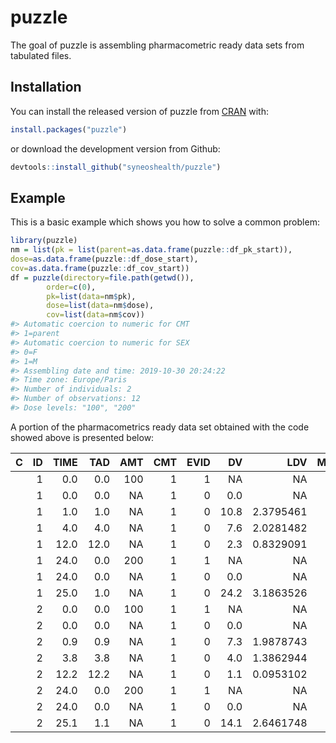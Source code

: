 
<!-- README.md is generated from README.Rmd. Please edit that file -->
puzzle
======

<!-- badges: start -->
<!-- badges: end -->
The goal of puzzle is assembling pharmacometric ready data sets from tabulated files.

Installation
------------

You can install the released version of puzzle from [CRAN](https://CRAN.R-project.org) with:

``` r
install.packages("puzzle")
```

or download the development version from Github:

``` r
devtools::install_github("syneoshealth/puzzle")
```

Example
-------

This is a basic example which shows you how to solve a common problem:

``` r
library(puzzle)
nm = list(pk = list(parent=as.data.frame(puzzle::df_pk_start)),
dose=as.data.frame(puzzle::df_dose_start),
cov=as.data.frame(puzzle::df_cov_start))
df = puzzle(directory=file.path(getwd()),
        order=c(0),
        pk=list(data=nm$pk),
        dose=list(data=nm$dose),
        cov=list(data=nm$cov))
#> Automatic coercion to numeric for CMT
#> 1=parent
#> Automatic coercion to numeric for SEX
#> 0=F
#> 1=M
#> Assembling date and time: 2019-10-30 20:24:22
#> Time zone: Europe/Paris
#> Number of individuals: 2
#> Number of observations: 12
#> Dose levels: "100", "200"
```

A portion of the pharmacometrics ready data set obtained with the code showed above is presented below:

<table class="table table-striped table-hover table-condensed table-responsive" style="margin-left: auto; margin-right: auto;">
<thead>
<tr>
<th style="text-align:left;">
C
</th>
<th style="text-align:right;">
ID
</th>
<th style="text-align:right;">
TIME
</th>
<th style="text-align:right;">
TAD
</th>
<th style="text-align:right;">
AMT
</th>
<th style="text-align:right;">
CMT
</th>
<th style="text-align:right;">
EVID
</th>
<th style="text-align:right;">
DV
</th>
<th style="text-align:right;">
LDV
</th>
<th style="text-align:right;">
MDV
</th>
<th style="text-align:right;">
AGE
</th>
<th style="text-align:right;">
SEX
</th>
</tr>
</thead>
<tbody>
<tr>
<td style="text-align:left;">
</td>
<td style="text-align:right;">
1
</td>
<td style="text-align:right;">
0.0
</td>
<td style="text-align:right;">
0.0
</td>
<td style="text-align:right;">
100
</td>
<td style="text-align:right;">
1
</td>
<td style="text-align:right;">
1
</td>
<td style="text-align:right;">
NA
</td>
<td style="text-align:right;">
NA
</td>
<td style="text-align:right;">
1
</td>
<td style="text-align:right;">
77
</td>
<td style="text-align:right;">
1
</td>
</tr>
<tr>
<td style="text-align:left;">
</td>
<td style="text-align:right;">
1
</td>
<td style="text-align:right;">
0.0
</td>
<td style="text-align:right;">
0.0
</td>
<td style="text-align:right;">
NA
</td>
<td style="text-align:right;">
1
</td>
<td style="text-align:right;">
0
</td>
<td style="text-align:right;">
0.0
</td>
<td style="text-align:right;">
NA
</td>
<td style="text-align:right;">
0
</td>
<td style="text-align:right;">
77
</td>
<td style="text-align:right;">
1
</td>
</tr>
<tr>
<td style="text-align:left;">
</td>
<td style="text-align:right;">
1
</td>
<td style="text-align:right;">
1.0
</td>
<td style="text-align:right;">
1.0
</td>
<td style="text-align:right;">
NA
</td>
<td style="text-align:right;">
1
</td>
<td style="text-align:right;">
0
</td>
<td style="text-align:right;">
10.8
</td>
<td style="text-align:right;">
2.3795461
</td>
<td style="text-align:right;">
0
</td>
<td style="text-align:right;">
77
</td>
<td style="text-align:right;">
1
</td>
</tr>
<tr>
<td style="text-align:left;">
</td>
<td style="text-align:right;">
1
</td>
<td style="text-align:right;">
4.0
</td>
<td style="text-align:right;">
4.0
</td>
<td style="text-align:right;">
NA
</td>
<td style="text-align:right;">
1
</td>
<td style="text-align:right;">
0
</td>
<td style="text-align:right;">
7.6
</td>
<td style="text-align:right;">
2.0281482
</td>
<td style="text-align:right;">
0
</td>
<td style="text-align:right;">
77
</td>
<td style="text-align:right;">
1
</td>
</tr>
<tr>
<td style="text-align:left;">
</td>
<td style="text-align:right;">
1
</td>
<td style="text-align:right;">
12.0
</td>
<td style="text-align:right;">
12.0
</td>
<td style="text-align:right;">
NA
</td>
<td style="text-align:right;">
1
</td>
<td style="text-align:right;">
0
</td>
<td style="text-align:right;">
2.3
</td>
<td style="text-align:right;">
0.8329091
</td>
<td style="text-align:right;">
0
</td>
<td style="text-align:right;">
77
</td>
<td style="text-align:right;">
1
</td>
</tr>
<tr>
<td style="text-align:left;">
</td>
<td style="text-align:right;">
1
</td>
<td style="text-align:right;">
24.0
</td>
<td style="text-align:right;">
0.0
</td>
<td style="text-align:right;">
200
</td>
<td style="text-align:right;">
1
</td>
<td style="text-align:right;">
1
</td>
<td style="text-align:right;">
NA
</td>
<td style="text-align:right;">
NA
</td>
<td style="text-align:right;">
1
</td>
<td style="text-align:right;">
77
</td>
<td style="text-align:right;">
1
</td>
</tr>
<tr>
<td style="text-align:left;">
</td>
<td style="text-align:right;">
1
</td>
<td style="text-align:right;">
24.0
</td>
<td style="text-align:right;">
0.0
</td>
<td style="text-align:right;">
NA
</td>
<td style="text-align:right;">
1
</td>
<td style="text-align:right;">
0
</td>
<td style="text-align:right;">
0.0
</td>
<td style="text-align:right;">
NA
</td>
<td style="text-align:right;">
0
</td>
<td style="text-align:right;">
77
</td>
<td style="text-align:right;">
1
</td>
</tr>
<tr>
<td style="text-align:left;">
</td>
<td style="text-align:right;">
1
</td>
<td style="text-align:right;">
25.0
</td>
<td style="text-align:right;">
1.0
</td>
<td style="text-align:right;">
NA
</td>
<td style="text-align:right;">
1
</td>
<td style="text-align:right;">
0
</td>
<td style="text-align:right;">
24.2
</td>
<td style="text-align:right;">
3.1863526
</td>
<td style="text-align:right;">
0
</td>
<td style="text-align:right;">
77
</td>
<td style="text-align:right;">
1
</td>
</tr>
<tr>
<td style="text-align:left;">
</td>
<td style="text-align:right;">
2
</td>
<td style="text-align:right;">
0.0
</td>
<td style="text-align:right;">
0.0
</td>
<td style="text-align:right;">
100
</td>
<td style="text-align:right;">
1
</td>
<td style="text-align:right;">
1
</td>
<td style="text-align:right;">
NA
</td>
<td style="text-align:right;">
NA
</td>
<td style="text-align:right;">
1
</td>
<td style="text-align:right;">
82
</td>
<td style="text-align:right;">
0
</td>
</tr>
<tr>
<td style="text-align:left;">
</td>
<td style="text-align:right;">
2
</td>
<td style="text-align:right;">
0.0
</td>
<td style="text-align:right;">
0.0
</td>
<td style="text-align:right;">
NA
</td>
<td style="text-align:right;">
1
</td>
<td style="text-align:right;">
0
</td>
<td style="text-align:right;">
0.0
</td>
<td style="text-align:right;">
NA
</td>
<td style="text-align:right;">
0
</td>
<td style="text-align:right;">
82
</td>
<td style="text-align:right;">
0
</td>
</tr>
<tr>
<td style="text-align:left;">
</td>
<td style="text-align:right;">
2
</td>
<td style="text-align:right;">
0.9
</td>
<td style="text-align:right;">
0.9
</td>
<td style="text-align:right;">
NA
</td>
<td style="text-align:right;">
1
</td>
<td style="text-align:right;">
0
</td>
<td style="text-align:right;">
7.3
</td>
<td style="text-align:right;">
1.9878743
</td>
<td style="text-align:right;">
0
</td>
<td style="text-align:right;">
82
</td>
<td style="text-align:right;">
0
</td>
</tr>
<tr>
<td style="text-align:left;">
</td>
<td style="text-align:right;">
2
</td>
<td style="text-align:right;">
3.8
</td>
<td style="text-align:right;">
3.8
</td>
<td style="text-align:right;">
NA
</td>
<td style="text-align:right;">
1
</td>
<td style="text-align:right;">
0
</td>
<td style="text-align:right;">
4.0
</td>
<td style="text-align:right;">
1.3862944
</td>
<td style="text-align:right;">
0
</td>
<td style="text-align:right;">
82
</td>
<td style="text-align:right;">
0
</td>
</tr>
<tr>
<td style="text-align:left;">
</td>
<td style="text-align:right;">
2
</td>
<td style="text-align:right;">
12.2
</td>
<td style="text-align:right;">
12.2
</td>
<td style="text-align:right;">
NA
</td>
<td style="text-align:right;">
1
</td>
<td style="text-align:right;">
0
</td>
<td style="text-align:right;">
1.1
</td>
<td style="text-align:right;">
0.0953102
</td>
<td style="text-align:right;">
0
</td>
<td style="text-align:right;">
82
</td>
<td style="text-align:right;">
0
</td>
</tr>
<tr>
<td style="text-align:left;">
</td>
<td style="text-align:right;">
2
</td>
<td style="text-align:right;">
24.0
</td>
<td style="text-align:right;">
0.0
</td>
<td style="text-align:right;">
200
</td>
<td style="text-align:right;">
1
</td>
<td style="text-align:right;">
1
</td>
<td style="text-align:right;">
NA
</td>
<td style="text-align:right;">
NA
</td>
<td style="text-align:right;">
1
</td>
<td style="text-align:right;">
82
</td>
<td style="text-align:right;">
0
</td>
</tr>
<tr>
<td style="text-align:left;">
</td>
<td style="text-align:right;">
2
</td>
<td style="text-align:right;">
24.0
</td>
<td style="text-align:right;">
0.0
</td>
<td style="text-align:right;">
NA
</td>
<td style="text-align:right;">
1
</td>
<td style="text-align:right;">
0
</td>
<td style="text-align:right;">
0.0
</td>
<td style="text-align:right;">
NA
</td>
<td style="text-align:right;">
0
</td>
<td style="text-align:right;">
82
</td>
<td style="text-align:right;">
0
</td>
</tr>
<tr>
<td style="text-align:left;">
</td>
<td style="text-align:right;">
2
</td>
<td style="text-align:right;">
25.1
</td>
<td style="text-align:right;">
1.1
</td>
<td style="text-align:right;">
NA
</td>
<td style="text-align:right;">
1
</td>
<td style="text-align:right;">
0
</td>
<td style="text-align:right;">
14.1
</td>
<td style="text-align:right;">
2.6461748
</td>
<td style="text-align:right;">
0
</td>
<td style="text-align:right;">
82
</td>
<td style="text-align:right;">
0
</td>
</tr>
</tbody>
</table>

